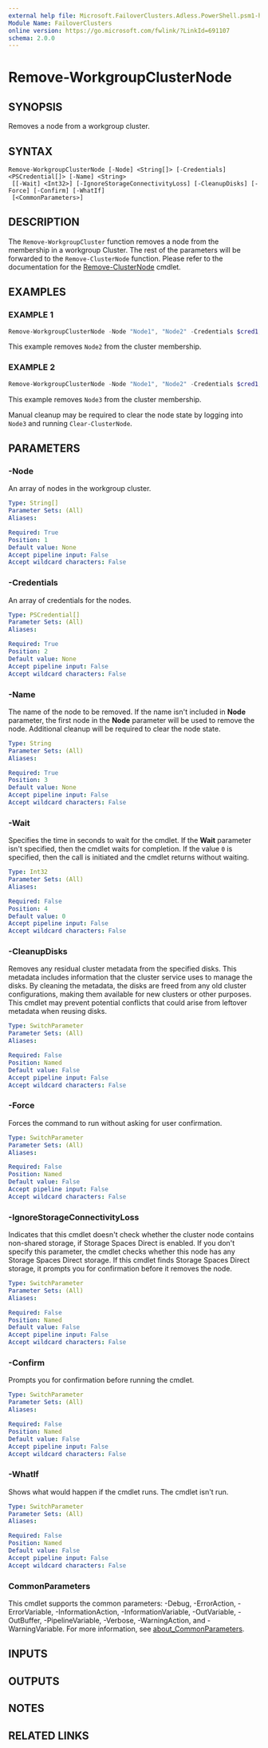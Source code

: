 ```yaml
---
external help file: Microsoft.FailoverClusters.Adless.PowerShell.psm1-help.xml
Module Name: FailoverClusters
online version: https://go.microsoft.com/fwlink/?LinkId=691107
schema: 2.0.0
---
```


# Remove-WorkgroupClusterNode

## SYNOPSIS
Removes a node from a workgroup cluster.

## SYNTAX

```
Remove-WorkgroupClusterNode [-Node] <String[]> [-Credentials] <PSCredential[]> [-Name] <String>
 [[-Wait] <Int32>] [-IgnoreStorageConnectivityLoss] [-CleanupDisks] [-Force] [-Confirm] [-WhatIf]
 [<CommonParameters>]
```

## DESCRIPTION

The `Remove-WorkgroupCluster` function removes a node from the membership in a workgroup Cluster.
The rest of the parameters will be forwarded to the `Remove-ClusterNode` function. Please refer to
the documentation for the
[Remove-ClusterNode](/powershell/module/failoverclusters/remove-clusternode) cmdlet.

## EXAMPLES

### EXAMPLE 1

```powershell
Remove-WorkgroupClusterNode -Node "Node1", "Node2" -Credentials $cred1, $cred2 -Name $Node2
```

This example removes `Node2` from the cluster membership.

### EXAMPLE 2

```powershell
Remove-WorkgroupClusterNode -Node "Node1", "Node2" -Credentials $cred1, $cred2 -Name $Node3
```

This example removes `Node3` from the cluster membership.

Manual cleanup may be required to clear the node state by logging into `Node3` and running
`Clear-ClusterNode`.

## PARAMETERS

### -Node

An array of nodes in the workgroup cluster.

```yaml
Type: String[]
Parameter Sets: (All)
Aliases:

Required: True
Position: 1
Default value: None
Accept pipeline input: False
Accept wildcard characters: False
```

### -Credentials

An array of credentials for the nodes.

```yaml
Type: PSCredential[]
Parameter Sets: (All)
Aliases:

Required: True
Position: 2
Default value: None
Accept pipeline input: False
Accept wildcard characters: False
```

### -Name

The name of the node to be removed. If the name isn't included in **Node** parameter, the first
node in the **Node** parameter will be used to remove the node. Additional cleanup will be required
to clear the node state.

```yaml
Type: String
Parameter Sets: (All)
Aliases:

Required: True
Position: 3
Default value: None
Accept pipeline input: False
Accept wildcard characters: False
```

### -Wait

Specifies the time in seconds to wait for the cmdlet. If the **Wait** parameter isn't specified,
then the cmdlet waits for completion. If the value `0` is specified, then the call is initiated and
the cmdlet returns without waiting.

```yaml
Type: Int32
Parameter Sets: (All)
Aliases:

Required: False
Position: 4
Default value: 0
Accept pipeline input: False
Accept wildcard characters: False
```

### -CleanupDisks

Removes any residual cluster metadata from the specified disks. This metadata includes information
that the cluster service uses to manage the disks. By cleaning the metadata, the disks are freed
from any old cluster configurations, making them available for new clusters or other purposes. This
cmdlet may prevent potential conflicts that could arise from leftover metadata when reusing disks.

```yaml
Type: SwitchParameter
Parameter Sets: (All)
Aliases:

Required: False
Position: Named
Default value: False
Accept pipeline input: False
Accept wildcard characters: False
```

### -Force

Forces the command to run without asking for user confirmation.

```yaml
Type: SwitchParameter
Parameter Sets: (All)
Aliases:

Required: False
Position: Named
Default value: False
Accept pipeline input: False
Accept wildcard characters: False
```

### -IgnoreStorageConnectivityLoss

Indicates that this cmdlet doesn't check whether the cluster node contains non-shared storage, if
Storage Spaces Direct is enabled. If you don't specify this parameter, the cmdlet checks whether
this node has any Storage Spaces Direct storage. If this cmdlet finds Storage Spaces Direct storage,
it prompts you for confirmation before it removes the node.

```yaml
Type: SwitchParameter
Parameter Sets: (All)
Aliases:

Required: False
Position: Named
Default value: False
Accept pipeline input: False
Accept wildcard characters: False
```

### -Confirm

Prompts you for confirmation before running the cmdlet.

```yaml
Type: SwitchParameter
Parameter Sets: (All)
Aliases:

Required: False
Position: Named
Default value: False
Accept pipeline input: False
Accept wildcard characters: False
```

### -WhatIf

Shows what would happen if the cmdlet runs. The cmdlet isn't run.

```yaml
Type: SwitchParameter
Parameter Sets: (All)
Aliases:

Required: False
Position: Named
Default value: False
Accept pipeline input: False
Accept wildcard characters: False
```

### CommonParameters

This cmdlet supports the common parameters: -Debug, -ErrorAction, -ErrorVariable,
-InformationAction, -InformationVariable, -OutVariable, -OutBuffer, -PipelineVariable, -Verbose,
-WarningAction, and -WarningVariable. For more information, see
[about_CommonParameters](/powershell/module/microsoft.powershell.core/about/about_commonparameters).

## INPUTS

## OUTPUTS

## NOTES

## RELATED LINKS


